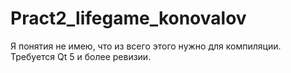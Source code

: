 Pract2_lifegame_konovalov
=========================
Я понятия не имею, что из всего этого нужно для компиляции.
Требуется Qt 5 и более ревизии.
